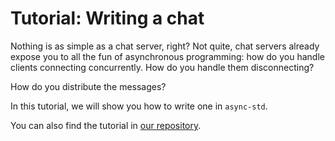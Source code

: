 # Tutorial: Writing a chat

Nothing is as simple as a chat server, right? Not quite, chat servers
already expose you to all the fun of asynchronous programming: how
do you handle clients connecting concurrently. How do you handle them disconnecting?

How do you distribute the messages?

In this tutorial, we will show you how to write one in `async-std`.

You can also find the tutorial in [our repository](https://github.com/async-rs/a-chat).

